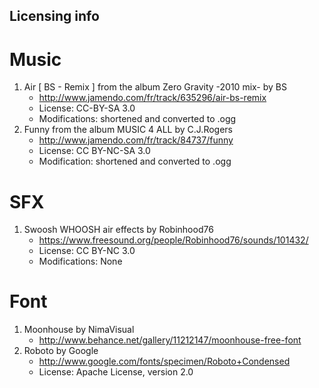Licensing info
--------------

# Music

1. Air [ BS - Remix ] from the album Zero Gravity -2010 mix- by BS
    * http://www.jamendo.com/fr/track/635296/air-bs-remix
    * License: CC-BY-SA 3.0
    * Modifications: shortened and converted to .ogg
2. Funny from the album MUSIC 4 ALL by C.J.Rogers
    * http://www.jamendo.com/fr/track/84737/funny
    * License: CC BY-NC-SA 3.0
    * Modification: shortened and converted to .ogg

# SFX

1. Swoosh WHOOSH air effects by Robinhood76
    * https://www.freesound.org/people/Robinhood76/sounds/101432/
    * License: CC BY-NC 3.0
    * Modifications: None

# Font

1. Moonhouse by NimaVisual
    * http://www.behance.net/gallery/11212147/moonhouse-free-font
2. Roboto by Google
    * http://www.google.com/fonts/specimen/Roboto+Condensed
    * License: Apache License, version 2.0
